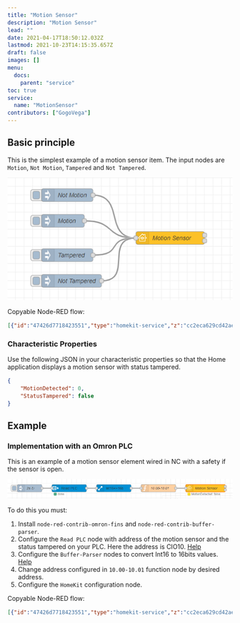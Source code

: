 ```yaml
---
title: "Motion Sensor"
description: "Motion Sensor"
lead: ""
date: 2021-04-17T18:50:12.032Z
lastmod: 2021-10-23T14:15:35.657Z
draft: false
images: []
menu:
  docs:
    parent: "service"
toc: true
service:
  name: "MotionSensor"
contributors: ["GogoVega"]
---
```


## Basic principle

This is the simplest example of a motion sensor item. The input nodes are `Motion`, `Not Motion`, `Tampered` and `Not Tampered`.

![Basic Principle](motion_sensor_basic_principle_example.png)

Copyable Node-RED flow:

```json
[{"id":"47426d7718423551","type":"homekit-service","z":"cc2eca629cd42ae6","isParent":true,"hostType":"0","bridge":"5b5f6f73.10106","accessoryId":"","parentService":"","name":"Motion Sensor","serviceName":"MotionSensor","topic":"","filter":false,"manufacturer":"NRCHKB","model":"1.2.0","serialNo":"Default Serial Number","firmwareRev":"1.2.0","hardwareRev":"1.2.0","softwareRev":"1.2.0","cameraConfigVideoProcessor":"ffmpeg","cameraConfigSource":"","cameraConfigStillImageSource":"","cameraConfigMaxStreams":2,"cameraConfigMaxWidth":1280,"cameraConfigMaxHeight":720,"cameraConfigMaxFPS":10,"cameraConfigMaxBitrate":300,"cameraConfigVideoCodec":"libx264","cameraConfigAudioCodec":"libfdk_aac","cameraConfigAudio":false,"cameraConfigPacketSize":1316,"cameraConfigVerticalFlip":false,"cameraConfigHorizontalFlip":false,"cameraConfigMapVideo":"0:0","cameraConfigMapAudio":"0:1","cameraConfigVideoFilter":"scale=1280:720","cameraConfigAdditionalCommandLine":"-tune zerolatency","cameraConfigDebug":false,"cameraConfigSnapshotOutput":"disabled","cameraConfigInterfaceName":"","characteristicProperties":"{\"MotionDetected\":0,\"StatusTampered\":false}","waitForSetupMsg":false,"outputs":2,"x":400,"y":180,"wires":[[],[]]},{"id":"b3c18aad34a5b507","type":"inject","z":"cc2eca629cd42ae6","name":"Not Motion","props":[{"p":"payload"}],"repeat":"","crontab":"","once":false,"onceDelay":"0.5","topic":"","payload":"{\"MotionDetected\":0}","payloadType":"json","x":160,"y":80,"wires":[["47426d7718423551"]]},{"id":"ff47e8e2992d649d","type":"inject","z":"cc2eca629cd42ae6","name":"Motion","props":[{"p":"payload"}],"repeat":"","crontab":"","once":false,"onceDelay":"0.5","topic":"","payload":"{\"MotionDetected\":1}","payloadType":"json","x":150,"y":140,"wires":[["47426d7718423551"]]},{"id":"9c76abfae3140e14","type":"inject","z":"cc2eca629cd42ae6","name":"Tampered","props":[{"p":"payload"}],"repeat":"","crontab":"","once":false,"onceDelay":"0.5","topic":"","payload":"{\"StatusTampered\":true}","payloadType":"json","x":160,"y":220,"wires":[["47426d7718423551"]]},{"id":"1e2c2355ef57ada6","type":"inject","z":"cc2eca629cd42ae6","name":"Not Tampered","props":[{"p":"payload"}],"repeat":"","crontab":"","once":false,"onceDelay":"0.5","topic":"","payload":"{\"StatusTampered\":false}","payloadType":"json","x":170,"y":280,"wires":[["47426d7718423551"]]},{"id":"5b5f6f73.10106","type":"homekit-bridge","bridgeName":"Pont Node-Red","pinCode":"123-45-321","port":"","allowInsecureRequest":true,"manufacturer":"NRCHKB","model":"1.2.0","serialNo":"Raspberry Pi 3 B+","firmwareRev":"1.2.0","hardwareRev":"1.2.0","softwareRev":"1.2.0","customMdnsConfig":false,"mdnsMulticast":true,"mdnsInterface":"","mdnsPort":"","mdnsIp":"","mdnsTtl":"","mdnsLoopback":true,"mdnsReuseAddr":true,"allowMessagePassthrough":true}]
```

### Characteristic Properties

Use the following JSON in your characteristic properties so that the Home application displays a motion sensor with status tampered.

```json
{
	"MotionDetected": 0,
	"StatusTampered": false
}
```

## Example

### Implementation with an Omron PLC

This is an example of a motion sensor element wired in NC with a safety if the sensor is open.

![Omron PLC Example](motion_sensor_omron_plc_example.png)

To do this you must:

1. Install `node-red-contrib-omron-fins` and `node-red-contrib-buffer-parser`.
2. Configure the `Read PLC` node with address of the motion sensor and  the status tampered on your PLC. Here the address is CIO10. [Help](https://github.com/Steve-Mcl/node-red-contrib-omron-fins)
3. Configure the `Buffer-Parser` nodes to convert Int16 to 16bits values. [Help](https://github.com/Steve-Mcl/node-red-contrib-buffer-parser)
4. Change address configured in `10.00-10.01` function node by desired address.
5. Configure the `HomeKit` configuration node.

Copyable Node-RED flow:

```json
[{"id":"47426d7718423551","type":"homekit-service","z":"cc2eca629cd42ae6","isParent":true,"hostType":"0","bridge":"5b5f6f73.10106","accessoryId":"","parentService":"","name":"Motion Sensor","serviceName":"MotionSensor","topic":"","filter":false,"manufacturer":"NRCHKB","model":"1.2.0","serialNo":"Default Serial Number","firmwareRev":"1.2.0","hardwareRev":"1.2.0","softwareRev":"1.2.0","cameraConfigVideoProcessor":"ffmpeg","cameraConfigSource":"","cameraConfigStillImageSource":"","cameraConfigMaxStreams":2,"cameraConfigMaxWidth":1280,"cameraConfigMaxHeight":720,"cameraConfigMaxFPS":10,"cameraConfigMaxBitrate":300,"cameraConfigVideoCodec":"libx264","cameraConfigAudioCodec":"libfdk_aac","cameraConfigAudio":false,"cameraConfigPacketSize":1316,"cameraConfigVerticalFlip":false,"cameraConfigHorizontalFlip":false,"cameraConfigMapVideo":"0:0","cameraConfigMapAudio":"0:1","cameraConfigVideoFilter":"scale=1280:720","cameraConfigAdditionalCommandLine":"-tune zerolatency","cameraConfigDebug":false,"cameraConfigSnapshotOutput":"disabled","cameraConfigInterfaceName":"","characteristicProperties":"{\"MotionDetected\":0,\"StatusTampered\":false}","waitForSetupMsg":false,"outputs":2,"x":820,"y":80,"wires":[[],[]]},{"id":"4715a5ee81097c4a","type":"inject","z":"cc2eca629cd42ae6","name":"2s","props":[{"p":"time","v":"true","vt":"bool"}],"repeat":"2","crontab":"","once":false,"onceDelay":"0.5","topic":"","x":110,"y":80,"wires":[["c795acf96eafbdc4"]]},{"id":"c795acf96eafbdc4","type":"FINS Read Multiple","z":"cc2eca629cd42ae6","name":"Read PLC","connection":"11b8375b.b1ee31","addressType":"str","address":"CIO10","msgPropertyType":"msg","msgProperty":"CIO_READ","outputFormatType":"signed","outputFormat":"","x":270,"y":80,"wires":[["b62552f1358aa67b"]]},{"id":"b62552f1358aa67b","type":"buffer-parser","z":"cc2eca629cd42ae6","name":"Int16=>16b","data":"CIO_READ","dataType":"msg","specification":"spec","specificationType":"ui","items":[{"type":"16bitbe","name":"CIO10","offset":0,"length":1,"offsetbit":0,"scale":"1","mask":""}],"swap1":"","swap2":"","swap3":"","swap1Type":"swap","swap2Type":"swap","swap3Type":"swap","msgProperty":"CIO_READ","msgPropertyType":"str","resultType":"keyvalue","resultTypeType":"output","multipleResult":false,"fanOutMultipleResult":false,"setTopic":true,"outputs":1,"x":450,"y":80,"wires":[["dbb680d2da6c3186"]]},{"id":"dbb680d2da6c3186","type":"function","z":"cc2eca629cd42ae6","name":"10.00-10.01","func":"var MotionState = msg.CIO_READ.CIO10[0].bits[0];    //10.00\nvar TamperedState = msg.CIO_READ.CIO10[0].bits[1];  //10.01\n\nmsg = {payload:{\n    \"StatusTampered\":TamperedState,\n    \"MotionDetected\":MotionState\n    }\n};\n\nreturn msg;","outputs":1,"noerr":0,"initialize":"","finalize":"","libs":[],"x":630,"y":80,"wires":[["47426d7718423551"]]},{"id":"5b5f6f73.10106","type":"homekit-bridge","bridgeName":"Pont Node-Red","pinCode":"123-45-321","port":"","allowInsecureRequest":true,"manufacturer":"NRCHKB","model":"1.2.0","serialNo":"Raspberry Pi 3 B+","firmwareRev":"1.2.0","hardwareRev":"1.2.0","softwareRev":"1.2.0","customMdnsConfig":false,"mdnsMulticast":true,"mdnsInterface":"","mdnsPort":"","mdnsIp":"","mdnsTtl":"","mdnsLoopback":true,"mdnsReuseAddr":true,"allowMessagePassthrough":true},{"id":"11b8375b.b1ee31","type":"FINS Connection","name":"PLC","host":"192.168.1.2","port":"9600","MODE":"","MODEType":"CS","protocol":"","protocolType":"udp","ICF":"","DNA":"","DA1":"2","DA2":"","SNA":"","SA1":"20","SA2":"","autoConnect":true}]
```
